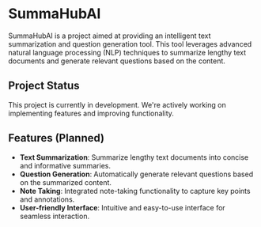 
# SummaHubAI

SummaHubAI is a project aimed at providing an intelligent text summarization and question generation tool. This tool leverages advanced natural language processing (NLP) techniques to summarize lengthy text documents and generate relevant questions based on the content.

## Project Status

This project is currently in development. We're actively working on implementing features and improving functionality.

## Features (Planned)

- **Text Summarization**: Summarize lengthy text documents into concise and informative summaries.
- **Question Generation**: Automatically generate relevant questions based on the summarized content.
- **Note Taking**: Integrated note-taking functionality to capture key points and annotations.
- **User-friendly Interface**: Intuitive and easy-to-use interface for seamless interaction.

